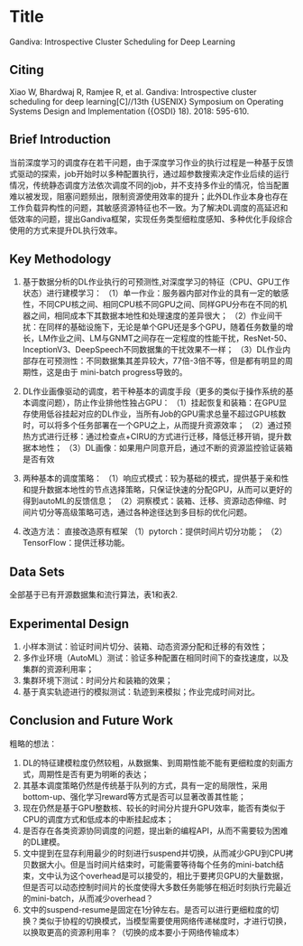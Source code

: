 # Title

Gandiva: Introspective Cluster Scheduling for Deep Learning

## Citing

Xiao W, Bhardwaj R, Ramjee R, et al. Gandiva: Introspective cluster scheduling for deep learning[C]//13th {USENIX} Symposium on Operating Systems Design and Implementation ({OSDI} 18). 2018: 595-610.

## Brief Introduction

当前深度学习的调度存在若干问题，由于深度学习作业的执行过程是一种基于反馈式驱动的探索，job开始时以多种配置执行，通过超参数搜索决定作业后续的运行情况，传统静态调度方法依次调度不同的job，并不支持多作业的情况，恰当配置难以被发现，阻塞问题频出，限制资源使用效率的提升；此外DL作业本身也存在工作负载异构性的问题，其敏感资源特征也不一致。为了解决DL调度的高延迟和低效率的问题，提出Gandiva框架，实现任务类型细粒度感知、多种优化手段综合使用的方式来提升DL执行效率。

## Key Methodology

1. 基于数据分析的DL作业执行的可预测性,对深度学习的特征（CPU、GPU工作状态）进行建模学习：
（1）单一作业：服务器内部对作业的具有一定的敏感性，不同CPU核之间、相同CPU核不同GPU之间、同样GPU分布在不同的机器之间，相同成本下其数据本地性和处理速度的差异很大；
（2）作业间干扰：在同样的基础设施下，无论是单个GPU还是多个GPU，随着任务数量的增长，LM作业之间、LM与GNMT之间存在一定程度的性能干扰，ResNet-50、 InceptionV3、DeepSpeech不同数据集的干扰效果不一样；
（3）DL作业内部存在可预测性：不同数据集其差异较大，77倍-3倍不等，但是都有明显的周期性，这是由于 mini-batch progress导致的。

2. DL作业画像驱动的调度，若干种基本的调度手段（更多的类似于操作系统的基本调度问题），防止作业排他性独占GPU：
（1）挂起恢复和装箱：在GPU显存使用低谷挂起对应的DL作业，当所有Job的GPU需求总量不超过GPU核数时，可以将多个任务部署在一个GPU之上，从而提升资源效率；
（2）通过预热方式进行迁移：通过检查点+CIRU的方式进行迁移，降低迁移开销，提升数据本地性；
（3）DL画像：如果用户同意开启，通过不断的资源监控验证装箱是否有效

3. 两种基本的调度策略：
（1）响应式模式：较为基础的模式，提供基于亲和性和提升数据本地性的节点选择策略，只保证快速的分配GPU，从而可以更好的得到autoML的反馈信息；
（2）洞察模式：装箱、迁移、资源动态伸缩、时间片切分等高级策略可选，通过各种途径达到多目标的优化问题。

4. 改造方法：
直接改造原有框架
（1）pytorch：提供时间片切分功能；
（2）TensorFlow：提供迁移功能。

## Data Sets

全部基于已有开源数据集和流行算法，表1和表2.

## Experimental Design

1. 小样本测试：验证时间片切分、装箱、动态资源分配和迁移的有效性；
2. 多作业环境（AutoML）测试：验证多种配置在相同时间下的查找速度，以及集群的资源利用率；
3. 集群环境下测试：时间分片和装箱的效果；
4. 基于真实轨迹进行的模拟测试：轨迹到来模拟；作业完成时间对比。

## Conclusion and Future Work

粗略的想法：
1. DL的特征建模粒度仍然较粗，从数据集、到周期性能不能有更细粒度的刻画方式，周期性是否有更为明晰的表达；
2. 其基本调度策略仍然是传统基于队列的方式，具有一定的局限性，采用bottom-up、强化学习reward等方式是否可以显著改善其性能；
3. 现在仍然是基于GPU整数核、较长的时间分片提升GPU效率，能否有类似于CPU的调度方式和低成本的中断挂起成本；
4. 是否存在各类资源协同调度的问题，提出新的编程API，从而不需要较为困难的DL建模。 
5. 文中提到在显存利用最少的时刻进行suspend并切换，从而减少GPU到CPU拷贝数据大小。但是当时间片结束时，可能需要等待每个任务的mini-batch结束，文中认为这个overhead是可以接受的，相比于要拷贝GPU的大量数据，但是否可以动态控制时间片的长度使得大多数任务能够在相近时刻执行完最近的mini-batch，从而减少overhead？
6. 文中的suspend-resume是固定在1分钟左右。是否可以进行更细粒度的切换？类似于协程的切换模式，当模型需要使用网络传递梯度时，才进行切换，以换取更高的资源利用率？（切换的成本要小于网络传输成本）